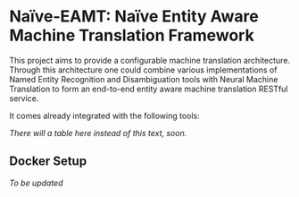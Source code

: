 # Naïve-EAMT: Naïve Entity Aware Machine Translation Framework

This project aims to provide a configurable machine translation architecture. Through this architecture one could combine various implementations of Named Entity Recognition and Disambiguation tools with Neural Machine Translation to form an end-to-end entity aware machine translation RESTful service.

It comes already integrated with the following tools:

<!-- Table including all the integrated NER, EL and MT tools -->
*There will a table here instead of this text, soon.*

<!-- ## Normal Setup
We recommend using a tool like Anaconda to create a separate environment for this project's dependencies.

You can create a python environment for this project using the following command:

```conda create -n lf_eamt python=3.9```

Once the environment is created, you can activate it using:

```conda activate lf_eamt```

Afterwards, to install the dependencies and the download the needed files, run:

```bash req_install.sh``` -->

## Docker Setup

*To be updated*